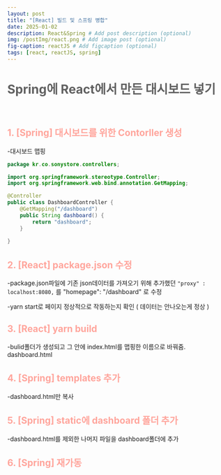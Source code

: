 ```yaml
---
layout: post
title: "[React] 빌드 및 스프링 병합"
date: 2025-01-02
description: React&Spring # Add post description (optional)
img: /postImg/react.png # Add image post (optional)
fig-caption: reactJS # Add figcaption (optional)
tags: [react, reactJS, spring]
---
```

# <span style="color:#616161; font-weight:bold;">Spring에 React에서 만든 대시보드 넣기</span>

<br />

## <span style="color:#ffa59c; font-weight:bold;">1. [Spring] 대시보드를 위한 Contorller 생성</span>
-대시보드 맵핑

```java
package kr.co.sonystore.controllers;

import org.springframework.stereotype.Controller;
import org.springframework.web.bind.annotation.GetMapping;

@Controller
public class DashboardController {
    @GetMapping("/dashboard")
    public String dashboard() {
        return "dashboard";
    }
    
}

```

## <span style="color:#ffa59c; font-weight:bold;">2. [React] package.json 수정</span>
-package.json파일에 기존 json데이터를 가져오기 위해 추가했던 `"proxy" : localhost:8080,` 를  "homepage": "/dashboard" 로 수정   

-yarn start로 페이지 정상적으로 작동하는지 확인 ( 데이터는 안나오는게 정상 )

## <span style="color:#ffa59c; font-weight:bold;">3. [React] yarn build</span>

-bulid폴더가 생성되고 그 안에 index.html를 맵핑한 이름으로 바꿔줌. dashboard.html   

## <span style="color:#ffa59c; font-weight:bold;">4. [Spring] templates 추가</span>
-dashboard.html만 복사   

## <span style="color:#ffa59c; font-weight:bold;">5. [Spring] static에 dashboard 폴더 추가</span>

-dashboard.html를 제외한 나머지 파일을 dashboard폴더에 추가   

## <span style="color:#ffa59c; font-weight:bold;">6. [Spring] 재가동</span>

